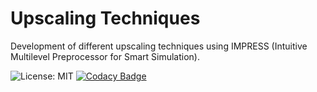 # Upscaling Techniques

Development of different upscaling techniques using IMPRESS (Intuitive Multilevel Preprocessor for Smart Simulation).

![License: MIT](https://img.shields.io/badge/License-MIT-blue.svg) [![Codacy Badge](https://api.codacy.com/project/badge/Grade/4943efcbdda94c4d8b5bc1c2057c2f56)](https://app.codacy.com/app/renatattavares/upscaling_techniques?utm_source=github.com&utm_medium=referral&utm_content=renatattavares/upscaling_techniques&utm_campaign=Badge_Grade_Dashboard)
